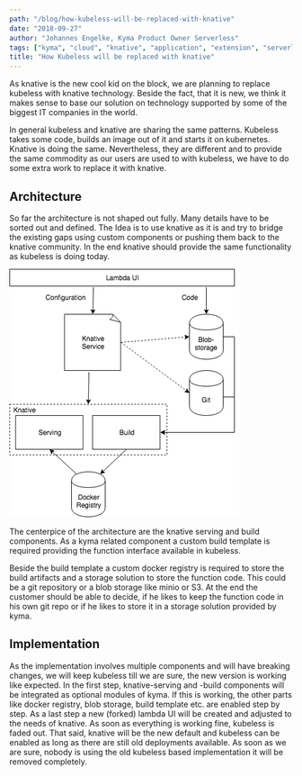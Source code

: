 ```yaml
---
path: "/blog/how-kubeless-will-be-replaced-with-knative"
date: "2018-09-27"
author: "Johannes Engelke, Kyma Product Owner Serverless"
tags: ["kyma", "cloud", "knative", "application", "extension", "serverless", "kubeless"]
title: "How Kubeless will be replaced with knative"
---
```


As knative is the new cool kid on the block, we are planning to replace kubeless with knative technology. Beside the fact, that it is new, we think it makes sense to base our solution on technology supported by some of the biggest IT companies in the world.

In general kubeless and knative are sharing the same patterns. Kubeless takes some code, builds an image out of it and starts it on kubernetes. Knative is doing the same. Nevertheless, they are different and to provide the same commodity as our users are used to with kubeless, we have to do some extra work to replace it with knative.

## Architecture

So far the architecture is not shaped out fully. Many details have to be sorted out and defined. The Idea is to use knative as it is and try to bridge the existing gaps using custom components or pushing them back to the knative community. In the end knative should provide the same functionality as kubeless is doing today.

![Serverless Kyma Architecture](./assets/3-serverless-kyma-architecture.png)

The centerpice of the architecture are the knative serving and build components. As a kyma related component a custom build template is required providing the function interface available in kubeless.

Beside the build template a custom docker registry is required to store the build artifacts and a storage solution to store the function code. This could be a git repository or a blob storage like minio or S3. At the end the customer should be able to decide, if he likes to keep the function code in his own git repo or if he likes to store it in a storage solution provided by kyma.

## Implementation

As the implementation involves multiple components and will have breaking changes, we will keep kubeless till we are sure, the new version is working like expected. In the first step, knative-serving and -build components will be integrated as optional modules of kyma. If this is working, the other parts like docker registry, blob storage, build template etc. are enabled step by step. As a last step a new (forked) lambda UI will be created and adjusted to the needs of knative. As soon as everything is working fine, kubeless is faded out. That said, knative will be the new default and kubeless can be enabled as long as there are still old deployments available. As soon as we are sure, nobody is using the old kubeless based implementation it will be removed completely.